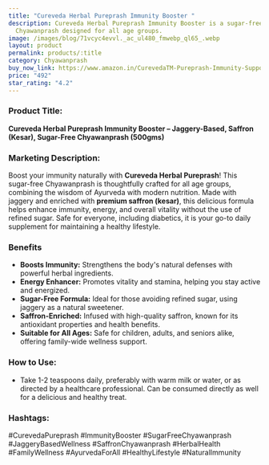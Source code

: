 ```yaml
---
title: "Cureveda Herbal Pureprash Immunity Booster "
description: Cureveda Herbal Pureprash Immunity Booster is a sugar-free
  Chyawanprash designed for all age groups.
image: /images/blog/71vcyc4evvl._ac_ul480_fmwebp_ql65_.webp
layout: product
permalink: products/:title
category: Chyawanprash
buy_now_link: https://www.amazon.in/CurevedaTM-Pureprash-Immunity-Support-Chyawanprash/dp/B07L15ZT4M/ref=tag=ayushmonk-21
price: "492"
star_rating: "4.2"
---
```

### Product Title:
**Cureveda Herbal Pureprash Immunity Booster – Jaggery-Based, Saffron (Kesar), Sugar-Free Chyawanprash (500gms)**

### Marketing Description:
Boost your immunity naturally with **Cureveda Herbal Pureprash**! This sugar-free Chyawanprash is thoughtfully crafted for all age groups, combining the wisdom of Ayurveda with modern nutrition. Made with jaggery and enriched with **premium saffron (kesar)**, this delicious formula helps enhance immunity, energy, and overall vitality without the use of refined sugar. Safe for everyone, including diabetics, it is your go-to daily supplement for maintaining a healthy lifestyle.
### Benefits
- **Boosts Immunity:** Strengthens the body's natural defenses with powerful herbal ingredients.
- **Energy Enhancer:** Promotes vitality and stamina, helping you stay active and energized.
- **Sugar-Free Formula:** Ideal for those avoiding refined sugar, using jaggery as a natural sweetener.
- **Saffron-Enriched:** Infused with high-quality saffron, known for its antioxidant properties and health benefits.
- **Suitable for All Ages:** Safe for children, adults, and seniors alike, offering family-wide wellness support.

### How to Use:
- Take 1-2 teaspoons daily, preferably with warm milk or water, or as directed by a healthcare professional. Can be consumed directly as well for a delicious and healthy treat.

### Hashtags:
#CurevedaPureprash #ImmunityBooster #SugarFreeChyawanprash #JaggeryBasedWellness #SaffronChyawanprash #HerbalHealth #FamilyWellness #AyurvedaForAll #HealthyLifestyle #NaturalImmunity
